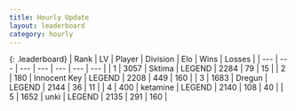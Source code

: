 ```yaml
---
title: Hourly Update
layout: leaderboard
category: hourly
---
```


{: .leaderboard}
| Rank | LV | Player | Division | Elo | Wins | Losses |
| --- | --- | --- | --- | --- | --- | --- |
| <span data-change="0">1</span> | 3057 | <span title="ID: 353063">Sktima</span> | LEGEND | <span data-change="0">2284</span> | <span data-change="0">79</span> | <span data-change="0">15</span> |
| <span data-change="0">2</span> | 180 | <span title="ID: 773025">Innocent Key</span> | LEGEND | <span data-change="0">2208</span> | <span data-change="0">449</span> | <span data-change="0">160</span> |
| <span data-change="7">3</span> | 1683 | <span title="ID: 337810">Dregun</span> | LEGEND | <span data-change="28">2144</span> | <span data-change="7">36</span> | <span data-change="2">11</span> |
| <span data-change="3">4</span> | 400 | <span title="ID: 725085">ketamine</span> | LEGEND | <span data-change="15">2140</span> | <span data-change="2">108</span> | <span data-change="0">40</span> |
| <span data-change="0">5</span> | 1652 | <span title="ID: 692745">unki</span> | LEGEND | <span data-change="6">2135</span> | <span data-change="1">291</span> | <span data-change="0">160</span> |